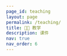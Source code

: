 ```yaml
---
page_id: teaching
layout: page
permalink: /teaching/
title: 🧑‍🏫 教学
description: 课件
nav: true
nav_order: 6
---
```



